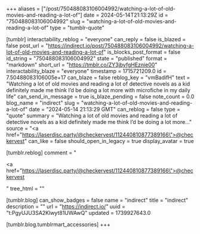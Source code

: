 +++
aliases = ["/post/750488083106004992/watching-a-lot-of-old-movies-and-reading-a-lot-of"]
date = 2024-05-14T21:13:29Z
id = "750488083106004992"
slug = "watching-a-lot-of-old-movies-and-reading-a-lot-of"
type = "tumblr-quote"

[tumblr]
interactability_reblog = "everyone"
can_reply = false
is_blazed = false
post_url = "https://indirect.io/post/750488083106004992/watching-a-lot-of-old-movies-and-reading-a-lot-of"
is_blocks_post_format = false
id_string = "750488083106004992"
state = "published"
format = "markdown"
short_url = "https://tmblr.co/ZY3jbyfgHEznie00"
interactability_blaze = "everyone"
timestamp = 1715721209.0
id = 7.50488083106005e+17
can_blaze = false
reblog_key = "vmBadifH"
text = "Watching a lot of old movies and reading a lot of detective novels as a kid definitely made me think I&rsquo;d be doing a lot more with microfiche in my daily life"
can_send_in_message = true
is_blaze_pending = false
note_count = 0.0
blog_name = "indirect"
slug = "watching-a-lot-of-old-movies-and-reading-a-lot-of"
date = "2024-05-14 21:13:29 GMT"
can_reblog = false
type = "quote"
summary = "Watching a lot of old movies and reading a lot of detective novels as a kid definitely made me think I’d be doing a lot more..."
source = "<a href=\"https://laserdisc.party/@checkervest/112440810877389166\">@checkervest</a>"
can_like = false
should_open_in_legacy = true
display_avatar = true

[tumblr.reblog]
comment = "<p><a href=\"https://laserdisc.party/@checkervest/112440810877389166\">@checkervest</a></p>"
tree_html = ""

[tumblr.blog]
can_show_badges = false
name = "indirect"
title = "indirect"
description = ""
url = "https://indirect.io/"
uuid = "t:PgyUJU3SA2Klwyt81UWAwQ"
updated = 1739927643.0

[tumblr.blog.tumblrmart_accessories]
+++
